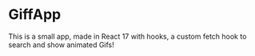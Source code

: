 # GiffApp

This is a small app, made in React 17 with hooks, a custom fetch hook to search and show animated Gifs!
